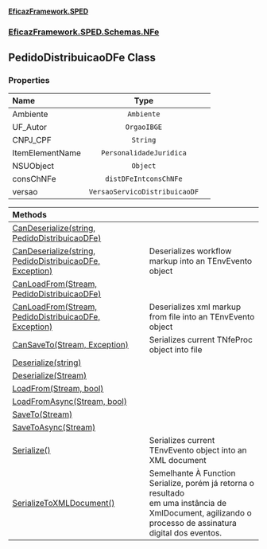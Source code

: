 #### [EficazFramework.SPED](EficazFrameworkSPED.md 'EficazFramework SPED')
### [EficazFramework.SPED.Schemas.NFe](EficazFramework.SPED.Schemas.NFe.md 'EficazFramework.SPED.Schemas.NFe')

## PedidoDistribuicaoDFe Class
### Properties

| Name | Type | |
| :--- | :---: | :--- |
| Ambiente | `Ambiente` |  |
| UF_Autor | `OrgaoIBGE` |  |
| CNPJ_CPF | `String` |  |
| ItemElementName | `PersonalidadeJuridica` |  |
| NSUObject | `Object` |  |
| consChNFe | `distDFeIntconsChNFe` |  |
| versao | `VersaoServicoDistribuicaoDF` |  |

| Methods | |
| :--- | :--- |
| [CanDeserialize(string, PedidoDistribuicaoDFe)](EficazFramework.SPED.Schemas.NFe/PedidoDistribuicaoDFe/CanDeserialize(string,PedidoDistribuicaoDFe).md 'EficazFramework.SPED.Schemas.NFe.PedidoDistribuicaoDFe.CanDeserialize(string, EficazFramework.SPED.Schemas.NFe.PedidoDistribuicaoDFe)') | |
| [CanDeserialize(string, PedidoDistribuicaoDFe, Exception)](EficazFramework.SPED.Schemas.NFe/PedidoDistribuicaoDFe/CanDeserialize(string,PedidoDistribuicaoDFe,Exception).md 'EficazFramework.SPED.Schemas.NFe.PedidoDistribuicaoDFe.CanDeserialize(string, EficazFramework.SPED.Schemas.NFe.PedidoDistribuicaoDFe, System.Exception)') | Deserializes workflow markup into an TEnvEvento object |
| [CanLoadFrom(Stream, PedidoDistribuicaoDFe)](EficazFramework.SPED.Schemas.NFe/PedidoDistribuicaoDFe/CanLoadFrom(Stream,PedidoDistribuicaoDFe).md 'EficazFramework.SPED.Schemas.NFe.PedidoDistribuicaoDFe.CanLoadFrom(System.IO.Stream, EficazFramework.SPED.Schemas.NFe.PedidoDistribuicaoDFe)') | |
| [CanLoadFrom(Stream, PedidoDistribuicaoDFe, Exception)](EficazFramework.SPED.Schemas.NFe/PedidoDistribuicaoDFe/CanLoadFrom(Stream,PedidoDistribuicaoDFe,Exception).md 'EficazFramework.SPED.Schemas.NFe.PedidoDistribuicaoDFe.CanLoadFrom(System.IO.Stream, EficazFramework.SPED.Schemas.NFe.PedidoDistribuicaoDFe, System.Exception)') | Deserializes xml markup from file into an TEnvEvento object |
| [CanSaveTo(Stream, Exception)](EficazFramework.SPED.Schemas.NFe/PedidoDistribuicaoDFe/CanSaveTo(Stream,Exception).md 'EficazFramework.SPED.Schemas.NFe.PedidoDistribuicaoDFe.CanSaveTo(System.IO.Stream, System.Exception)') | Serializes current TNfeProc object into file |
| [Deserialize(string)](EficazFramework.SPED.Schemas.NFe/PedidoDistribuicaoDFe/Deserialize(string).md 'EficazFramework.SPED.Schemas.NFe.PedidoDistribuicaoDFe.Deserialize(string)') | |
| [Deserialize(Stream)](EficazFramework.SPED.Schemas.NFe/PedidoDistribuicaoDFe/Deserialize(Stream).md 'EficazFramework.SPED.Schemas.NFe.PedidoDistribuicaoDFe.Deserialize(System.IO.Stream)') | |
| [LoadFrom(Stream, bool)](EficazFramework.SPED.Schemas.NFe/PedidoDistribuicaoDFe/LoadFrom(Stream,bool).md 'EficazFramework.SPED.Schemas.NFe.PedidoDistribuicaoDFe.LoadFrom(System.IO.Stream, bool)') | |
| [LoadFromAsync(Stream, bool)](EficazFramework.SPED.Schemas.NFe/PedidoDistribuicaoDFe/LoadFromAsync(Stream,bool).md 'EficazFramework.SPED.Schemas.NFe.PedidoDistribuicaoDFe.LoadFromAsync(System.IO.Stream, bool)') | |
| [SaveTo(Stream)](EficazFramework.SPED.Schemas.NFe/PedidoDistribuicaoDFe/SaveTo(Stream).md 'EficazFramework.SPED.Schemas.NFe.PedidoDistribuicaoDFe.SaveTo(System.IO.Stream)') | |
| [SaveToAsync(Stream)](EficazFramework.SPED.Schemas.NFe/PedidoDistribuicaoDFe/SaveToAsync(Stream).md 'EficazFramework.SPED.Schemas.NFe.PedidoDistribuicaoDFe.SaveToAsync(System.IO.Stream)') | |
| [Serialize()](EficazFramework.SPED.Schemas.NFe/PedidoDistribuicaoDFe/Serialize().md 'EficazFramework.SPED.Schemas.NFe.PedidoDistribuicaoDFe.Serialize()') | Serializes current TEnvEvento object into an XML document |
| [SerializeToXMLDocument()](EficazFramework.SPED.Schemas.NFe/PedidoDistribuicaoDFe/SerializeToXMLDocument().md 'EficazFramework.SPED.Schemas.NFe.PedidoDistribuicaoDFe.SerializeToXMLDocument()') | Semelhante À Function Serialize, porém já retorna o resultado<br/>em uma instância de XmlDocument, agilizando o processo de assinatura<br/>digital dos eventos. |
